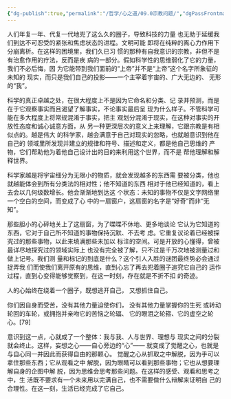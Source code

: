 ```yaml
---
{"dg-publish":true,"permalink":"/哲学/心之道/09.0宗教问题/","dgPassFrontmatter":true}
---
```


⼈们年复⼀年、代复⼀代地兜了这么久的圈⼦，导致科技的⼒量
也⽆助于延缓我们到达不可忍受的紧张和焦虑状态的进程。⽂明可能
即将在纯粹的离⼼⼒作⽤下分崩离析。在这样的困境⾥，我们久已习
惯的那种有⾃我意识的宗教，⾮但不是有治愈作⽤的疗法，反⽽是疾
病的⼀部分。假如科学性的思维弱化了它的⼒量，我们不必后悔，因
为它能带到我们⾯前的“上帝”并不是“上帝”这个名字所象征的未知的
现实，⽽只是我们⾃⼰的投影——⼀个主宰着宇宙的、⼴⼤⽆边的、
⽆形的“我”。

科学的真正卓越之处，在很⼤程度上不是因为它命名和分类、记
录并预测，⽽是在于它观察事实⽽且渴望了解事实，不论事实最后呈
现为什么样⼦。不管科学可能在多⼤程度上将常规混淆于事实，把主
观划分混淆于现实，在这种对事实的开放性态度和诚⼼诚意⽅⾯，从
另⼀种更深层次的意义上来理解，它跟宗教是有相似点的。越是伟⼤
的科学家，越会满意于⾃⼰对现实的忽略，也就越意识到他在⾃⼰的
领域⾥所发现并建⽴的规律和符号、描述和定义，都是他⾃⼰思维的
产物，它们帮助他为着他⾃⼰设计出的⽬的来利⽤这个世界，⽽不是
帮他理解和解释世界。

科学家越是将宇宙细分为⽆限⼩的物质，就会发现越多的东⻄需
要被分类，他也就越能体会到所有分类法的相对性；他不知道的东⻄
相对于他已经知道的，看上去会以⼏何级数增⻓。他会渐渐地到达这
个状态：未知的事物不仅是⽂字⽹络⾥⼀个空⽩的空间，⽽变成了⼼
中的⼀扇窗户，这扇窗的名字是“好奇”⽽⾮“⽆知”。

那些胆⼩的⼼砰地关上了这扇窗，为了喋喋不休地、更多地谈论
它认为它知道的东⻄，它对于⾃⼰所不知道的事物保持沉默、不去考
虑。它重复议论着已经被探究过的那些事物，以此来填满那些未加以
标注的空间。可是开放的⼼懂得，曾被最详尽地探究过的领域实际上
也没有完全被了解，只不过是千万次地被测量过和做上记号。我们测
量和标记的到底是什么？这个引⼈⼊胜的谜团最终势必会通过捉弄我
们⽽使我们离开原有的思维，直到⼼忘了再去兜着圈⼦追究它⾃⼰的
运作过程，直到⼼变得能够觉察到，在这⼀时刻，存在就是不折不扣
的奇迹。


⼈的⼼始终在绕着⼀个圈⼦，既想逃开⾃⼰，
⼜想抓住⾃⼰。

你们因⾃⾝⽽受苦，没有其他⼒量迫使你们，
没有其他⼒量掌握你的⽣死
或转动轮回的⻋轮，或拥抱并亲吻它的苦恼之轮辐、
它的眼泪之轮箍、它的虚空之轮⼼。[79]

意识到这⼀点，⼼就成了⼀个整体：我与我、⼈与世界、理想与
现实之间的分裂就会终⽌。这样，妄想之⼼——⾃⼼旁边的“⼼”——
就变成了觉醒之⼼，也就是与⾃⼼同⼀并因此⽽获得⾃由的那颗⼼。
觉醒之⼼从抓取之中解脱，因为⼿可以拿住那些东⻄；它从观看之中
解脱，因为眼睛可以看到那些事物；它也从想要理解⾃⾝的企图中解
脱，因为思维会思考那些问题。在这样的感受、观看和思考之中，⽣
活既不要求有⼀个未来⽤以完满⾃⼰，也不需要做什么辩解来证明⾃
⼰的合理性。在这⼀刻，⽣活已经完成了它⾃⼰。
